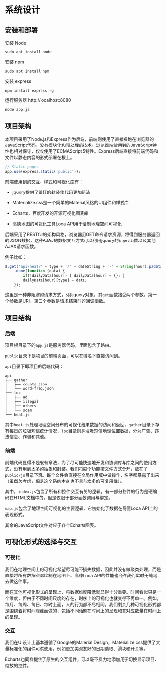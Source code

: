 # 系统设计

## 安装和部署

安装 Node

```
sudo apt install node
```

安装 npm

```
sudo apt install npm
```

安装 express

```
npm install express -g
```

运行服务器 http://localhost:8080

```
node app.js
```

## 项目架构

本项目采用了Node.js和Express作为后端，前端则使用了直接裸跑在浏览器的JavaScript代码，没有模块化和预处理的技术。浏览器端使用到的JavaScript特性也相对保守，仅仅使用了ECMAScript 5特性。Express后端直接将前端代码和文件以静态内容的形式部署在根上。

```javascript
// Static pages
app.use(express.static('public'));
```

前端使用到的交互、样式和可视化库有：

* jquery提供了很好的封装使代码更加简洁

* Materialize.css是一个简单的Material风格的UI组件和样式库

* Echarts，百度开发的开源可视化图表库

* 高德地图的可视化工具Loca API用于绘制地理空间可视化

后端采用了RESTful的架构风格，浏览器用GET命令请求资源，将得到服务器返回的JSON数据，这种AJAJ的数据交互方式可以利用jquery的`$.get`函数以及其他AJAX请求函数。

例子比如：

```javascript
$.get('api/heat/' + type + '/' + dateString + '-' + String(hour).padStart(2, '0'))
    .done(function (data) {
        if(!dailyData[hour]) { dailyData[hour] = {}; }
        dailyData[hour][type] = data;
    });
```

这里是一种非阻塞的请求方式，`$`即jquery对象，其`get`函数接受两个参数，第一个参数是URI，第二个参数是请求结束时的回调函数。

## 项目结构

### 后端

项目根目录下的`app.js`是服务器代码，里面包含了路由。

`public`目录下是项目的前端页面，可以在域名下直接访问到。


`api`目录下即项目的后端代码：

```
api
├── gather
│   ├── counts.json
│   └── word-freq.json
├── loc
│   ├── ad
│   ├── illegal
│   ├── others
│   └── scam
└── heat.js
```

其中`heat.js`处理地理空间分布的可视化结果数据的访问和返回，`gather`目录下存有每日的垃圾短信统计情况，`loc`目录则是垃圾短信地理位置数据，分为广告、违法信息、诈骗和其他。

### 前端

前端代码显得不是很有章法，为了尽可能快速地开发和协调库与库之间的使用方式，没有用到太多的抽象和封装。我们将每个功能按文件方式分开，放在了`public/js`目录下面。每个文件会直接在全局作用域中做操作，名字都暴露了出来（虽然欠考虑，但是这个系统本身也不具有太多的可复用性）。

其中，`index.js`包含了所有和控件交互有关的逻辑，有一部分控件的行为是硬编码在HTML文档中的，但是仅限于部分函数调用与绑定。

`map.js`包含了地理空间可视化的主要逻辑，它初始化了数据在高德Loca API上的表现形式。

其余的JavaScript文件对应于各个Echarts图表。

## 可视化形式的选择与交互

### 可视化

我们在地理空间上的可视化希望尽可能不损失数据，因此并没有做聚类处理，而是直接将所有数据点都绘制在地图上。高德Loca API的性能也允许我们实时无缝地去做这件事。

而在其他可视化形式的呈现上，将数据维度降低就显得十分重要。时间看似只是一个维度，但由于不同时间尺度的存在，时序上的可视化也就变得不再单一。例如，每月、每周、每日、每时上面，人的行为都不尽相同。我们剩余几种可视化形式都是围绕着将时间降维而做的，包括不同话题在时间上的呈现和其对应数量在时间上的呈现。

### 交互

我们在UI设计上基本遵循了Google的Material Design，Materialize.css提供了大量标准化的组件可供使用，例如更加美观友好的日期选取、滑块和开关等。

Echarts也同样提供了原生的交互组件，可以毫不费力地添加用于切换显示项目、缩放的控件。



